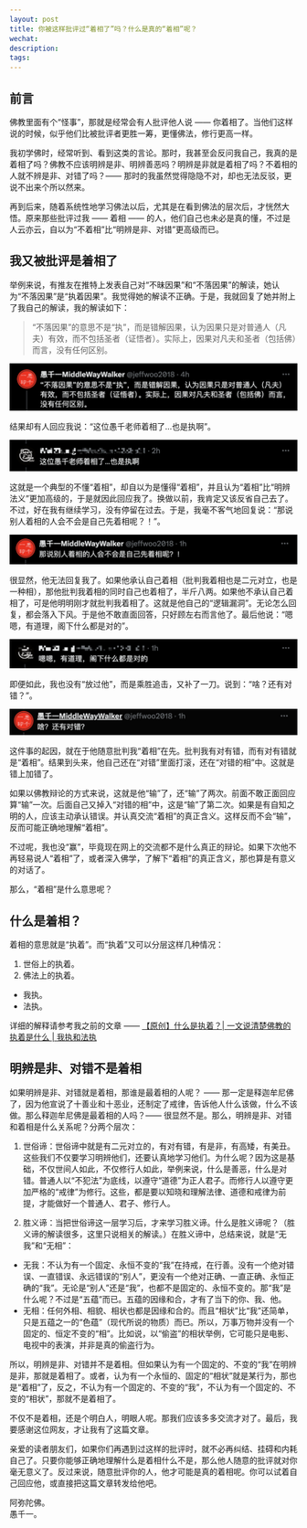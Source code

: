 ```yaml
---
layout: post
title: 你被这样批评过“着相了”吗？什么是真的“着相”呢？
wechat: 
description: 
tags:
---
```


## 前言

佛教里面有个“怪事”，那就是经常会有人批评他人说 —— 你着相了。当他们这样说的时候，似乎他们比被批评者更胜一筹，更懂佛法，修行更高一样。

我初学佛时，经常听到、看到这类的言论。那时，我甚至会反问我自己，我真的是着相了吗？佛教不应该明辨是非、明辨善恶吗？明辨是非就是着相了吗？不着相的人就不辨是非、对错了吗？—— 那时的我虽然觉得隐隐不对，却也无法反驳，更说不出来个所以然来。

再到后来，随着系统性地学习佛法以后，尤其是在看到佛法的层次后，才恍然大悟。原来那些批评过我 —— 着相 —— 的人，他们自己也未必是真的懂，不过是人云亦云，自以为“不着相”比“明辨是非、对错”更高级而已。

## 我又被批评是着相了

举例来说，有推友在推特上发表自己对“不昧因果”和“不落因果”的解读，她认为“不落因果”是“执着因果”。我觉得她的解读不正确。于是，我就回复了她并附上了我自己的解读，我的解读如下：

> “不落因果”的意思不是“执”，而是错解因果，认为因果只是对普通人（凡夫）有效，而不包括圣者（证悟者）。实际上，因果对凡夫和圣者（包括佛）而言，没有任何区别。

![推特回复不落因果](../images/2024-07-09-07-22-22.png)

结果却有人回应我说：“这位愚千老师着相了…也是执啊”。

![WeiZhan74285521](../images/2024-07-09-07-23-32.png)

这就是一个典型的不懂“着相”，却自以为是懂得“着相”，并且认为“着相”比“明辨法义”更加高级的，于是就因此回应我了。换做以前，我肯定又该反省自己去了。不过，好在我有继续学习，没有停留在过去。于是，我毫不客气地回复说：“那说别人着相的人会不会是自己先着相呢？！”。

![推特回复着相](../images/2024-07-09-07-27-45.png)

很显然，他无法回复我了。如果他承认自己着相（批判我着相也是二元对立，也是一种相），那他批判我着相的同时自己也着相了，半斤八两。如果他不承认自己着相了，可是他明明刚才就批判我着相了。这就是他自己的“逻辑漏洞”。无论怎么回复，都会落入下风。于是他不敢直面回答，只好顾左右而言他了。最后他说：“嗯嗯，有道理，阁下什么都是对的”。

![WeiZhan74285521](../images/2024-07-09-07-34-48.png)

即便如此，我也没有“放过他”，而是乘胜追击，又补了一刀。说到：“啥？还有对错？”。

![推特回复还有对错](../images/2024-07-09-07-42-34.png)

这件事的起因，就在于他随意批判我“着相”在先。批判我有对有错，而有对有错就是“着相”。结果到头来，他自己还在“对错”里面打滚，还在“对错的相”中。这就是错上加错了。

如果以佛教辩论的方式来说，这就是他“输”了，还“输”了两次。前面不敢正面回应算“输”一次。后面自己又掉入“对错的相”中，这是“输”了第二次。如果是有自知之明的人，应该主动承认错误。并认真交流“着相”的真正含义。这样反而不会“输”，反而可能正确地理解“着相”。

不过呢，我也没“赢”，毕竟现在网上的交流都不是什么真正的辩论。如果下次他不再轻易说人“着相”了，或者深入佛学，了解下“着相”的真正含义，那也算是有意义的对话了。

那么，“着相”是什么意思呢？

## 什么是着相？

着相的意思就是“执着”。而“执着”又可以分层这样几种情况：
1. 世俗上的执着。
2. 佛法上的执着。
  * 我执。
  * 法执。

详细的解释请参考我之前的文章 —— [【原创】什么是执着？\| 一文说清楚佛教的执着是什么 \| 我执和法执](https://mp.weixin.qq.com/s/i7iPKIWTZ_BN_QkJlQjJTA)

## 明辨是非、对错不是着相

如果明辨是非、对错就是着相，那谁是最着相的人呢？ —— 那一定是释迦牟尼佛了，因为他宣说了十善业和十恶业，还制定了戒律，告诉他人什么该做，什么不该做。那么释迦牟尼佛是最着相的人吗？—— 很显然不是。那么，明辨是非、对错和着相是什么关系呢？分两个层次：

1. 世俗谛：世俗谛中就是有二元对立的，有对有错，有是非，有高矮，有美丑。这些我们不仅要学习明辨他们，还要认真地学习他们。为什么呢？因为这是基础，不仅世间人如此，不仅修行人如此，举例来说，什么是善恶，什么是对错。普通人以“不犯法”为底线，以遵守“道德”为正人君子。而修行人以遵守更加严格的“戒律”为修行。这些，都是要以知晓和理解法律、道德和戒律为前提，才能做好一个普通人、君子、修行人。

2. 胜义谛：当把世俗谛这一层学习后，才来学习胜义谛。什么是胜义谛呢？（胜义谛的解读很多，这里只说相关的解读。）在胜义谛中，总结来说，就是“无我”和“无相”：
  * 无我：不认为有一个固定、永恒不变的“我”在持戒，在行善。没有一个绝对错误、一直错误、永远错误的“别人”，更没有一个绝对正确、一直正确、永恒正确的“我”。无论是“别人”还是“我”，也都不是固定的、永恒不变的。那“我”是什么呢？不过是“五蕴”而已。五蕴的因缘和合，才有了当下的你、我、他。
  * 无相：任何外相、相貌、相状也都是因缘和合的。而且“相状”比“我”还简单，只是五蕴之一的“色蕴”（现代所说的物质）而已。所以，万事万物并没有一个固定的、恒定不变的“相”。比如说，以“偷盗”的相状举例，它可能只是电影、电视中的表演，并非是真的偷盗行为。

所以，明辨是非、对错并不是着相。但如果认为有一个固定的、不变的“我”在明辨是非，那就是着相了。或者，认为有一个永恒的、固定的“相状”就是某行为，那也是“着相”了，反之，不认为有一个固定的、不变的“我”，不认为有一个固定的、不变的“相状”，那就不是着相了。

不仅不是着相，还是个明白人，明眼人呢。那我们应该多多交流才对了。最后，我要感谢这位网友，才让我有了这篇文章。

亲爱的读者朋友们，如果你们再遇到过这样的批评时，就不必再纠结、挂碍和内耗自己了。只要你能够正确地理解什么是着相什么不是，那么他人随意的批评就对你毫无意义了。反过来说，随意批评你的人，他才可能是真的着相呢。你可以试着自己回应他，或直接把这篇文章转发给他吧。

阿弥陀佛。<br>
愚千一。


